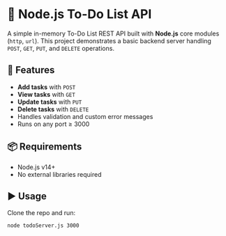 # 📝 Node.js To-Do List API

A simple in-memory To-Do List REST API built with **Node.js** core modules (`http`, `url`). This project demonstrates a basic backend server handling `POST`, `GET`, `PUT`, and `DELETE` operations.

## 🚀 Features

- **Add tasks** with `POST`
- **View tasks** with `GET`
- **Update tasks** with `PUT`
- **Delete tasks** with `DELETE`
- Handles validation and custom error messages
- Runs on any port ≥ 3000

## 📦 Requirements

- Node.js v14+  
- No external libraries required

## ▶️ Usage

Clone the repo and run:

```bash
node todoServer.js 3000
